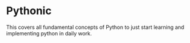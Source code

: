 # Pythonic
This covers all fundamental concepts of Python to just start learning and implementing python in daily work.
